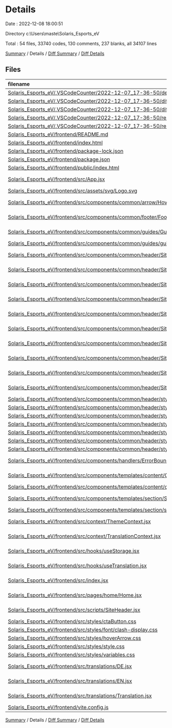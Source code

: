 # Details

Date : 2022-12-08 18:00:51

Directory c:\\Users\\maste\\Solaris_Esports_eV

Total : 54 files,  33740 codes, 130 comments, 237 blanks, all 34107 lines

[Summary](results.md) / Details / [Diff Summary](diff.md) / [Diff Details](diff-details.md)

## Files
| filename | language | code | comment | blank | total |
| :--- | :--- | ---: | ---: | ---: | ---: |
| [Solaris_Esports_eV/.VSCodeCounter/2022-12-07_17-36-50/details.md](/Solaris_Esports_eV/.VSCodeCounter/2022-12-07_17-36-50/details.md) | Markdown | 52 | 0 | 6 | 58 |
| [Solaris_Esports_eV/.VSCodeCounter/2022-12-07_17-36-50/diff-details.md](/Solaris_Esports_eV/.VSCodeCounter/2022-12-07_17-36-50/diff-details.md) | Markdown | 9 | 0 | 6 | 15 |
| [Solaris_Esports_eV/.VSCodeCounter/2022-12-07_17-36-50/diff.md](/Solaris_Esports_eV/.VSCodeCounter/2022-12-07_17-36-50/diff.md) | Markdown | 12 | 0 | 7 | 19 |
| [Solaris_Esports_eV/.VSCodeCounter/2022-12-07_17-36-50/results.json](/Solaris_Esports_eV/.VSCodeCounter/2022-12-07_17-36-50/results.json) | JSON | 1 | 0 | 0 | 1 |
| [Solaris_Esports_eV/.VSCodeCounter/2022-12-07_17-36-50/results.md](/Solaris_Esports_eV/.VSCodeCounter/2022-12-07_17-36-50/results.md) | Markdown | 43 | 0 | 7 | 50 |
| [Solaris_Esports_eV/frontend/README.md](/Solaris_Esports_eV/frontend/README.md) | Markdown | 38 | 0 | 33 | 71 |
| [Solaris_Esports_eV/frontend/index.html](/Solaris_Esports_eV/frontend/index.html) | HTML | 22 | 0 | 1 | 23 |
| [Solaris_Esports_eV/frontend/package-lock.json](/Solaris_Esports_eV/frontend/package-lock.json) | JSON | 31,355 | 0 | 1 | 31,356 |
| [Solaris_Esports_eV/frontend/package.json](/Solaris_Esports_eV/frontend/package.json) | JSON | 50 | 0 | 1 | 51 |
| [Solaris_Esports_eV/frontend/public/index.html](/Solaris_Esports_eV/frontend/public/index.html) | HTML | 20 | 10 | 1 | 31 |
| [Solaris_Esports_eV/frontend/src/App.jsx](/Solaris_Esports_eV/frontend/src/App.jsx) | JavaScript React | 77 | 4 | 13 | 94 |
| [Solaris_Esports_eV/frontend/src/assets/svg/Logo.svg](/Solaris_Esports_eV/frontend/src/assets/svg/Logo.svg) | XML | 15 | 0 | 1 | 16 |
| [Solaris_Esports_eV/frontend/src/components/common/arrow/HoverArrow.jsx](/Solaris_Esports_eV/frontend/src/components/common/arrow/HoverArrow.jsx) | JavaScript React | 11 | 0 | 2 | 13 |
| [Solaris_Esports_eV/frontend/src/components/common/footer/Footer.jsx](/Solaris_Esports_eV/frontend/src/components/common/footer/Footer.jsx) | JavaScript React | 8 | 0 | 2 | 10 |
| [Solaris_Esports_eV/frontend/src/components/common/guides/Guides.jsx](/Solaris_Esports_eV/frontend/src/components/common/guides/Guides.jsx) | JavaScript React | 14 | 0 | 3 | 17 |
| [Solaris_Esports_eV/frontend/src/components/common/guides/guides.css](/Solaris_Esports_eV/frontend/src/components/common/guides/guides.css) | CSS | 36 | 0 | 0 | 36 |
| [Solaris_Esports_eV/frontend/src/components/common/header/SiteHeader.jsx](/Solaris_Esports_eV/frontend/src/components/common/header/SiteHeader.jsx) | JavaScript React | 110 | 0 | 7 | 117 |
| [Solaris_Esports_eV/frontend/src/components/common/header/SiteHeaderConfig.jsx](/Solaris_Esports_eV/frontend/src/components/common/header/SiteHeaderConfig.jsx) | JavaScript React | 392 | 0 | 56 | 448 |
| [Solaris_Esports_eV/frontend/src/components/common/header/SiteHeaderMenu.jsx](/Solaris_Esports_eV/frontend/src/components/common/header/SiteHeaderMenu.jsx) | JavaScript React | 53 | 13 | 1 | 67 |
| [Solaris_Esports_eV/frontend/src/components/common/header/SiteHeaderMenuContainer.jsx](/Solaris_Esports_eV/frontend/src/components/common/header/SiteHeaderMenuContainer.jsx) | JavaScript React | 41 | 0 | 1 | 42 |
| [Solaris_Esports_eV/frontend/src/components/common/header/SiteHeaderMenuSection.jsx](/Solaris_Esports_eV/frontend/src/components/common/header/SiteHeaderMenuSection.jsx) | JavaScript React | 44 | 0 | 1 | 45 |
| [Solaris_Esports_eV/frontend/src/components/common/header/SiteHeaderSubMenu.jsx](/Solaris_Esports_eV/frontend/src/components/common/header/SiteHeaderSubMenu.jsx) | JavaScript React | 67 | 0 | 3 | 70 |
| [Solaris_Esports_eV/frontend/src/components/common/header/SiteHeaderSubNavItem.jsx](/Solaris_Esports_eV/frontend/src/components/common/header/SiteHeaderSubNavItem.jsx) | JavaScript React | 27 | 0 | 2 | 29 |
| [Solaris_Esports_eV/frontend/src/components/common/header/SiteNavItem.jsx](/Solaris_Esports_eV/frontend/src/components/common/header/SiteNavItem.jsx) | JavaScript React | 40 | 0 | 1 | 41 |
| [Solaris_Esports_eV/frontend/src/components/common/header/SiteNavList.jsx](/Solaris_Esports_eV/frontend/src/components/common/header/SiteNavList.jsx) | JavaScript React | 34 | 0 | 2 | 36 |
| [Solaris_Esports_eV/frontend/src/components/common/header/SiteSubMenuSection.jsx](/Solaris_Esports_eV/frontend/src/components/common/header/SiteSubMenuSection.jsx) | JavaScript React | 34 | 0 | 2 | 36 |
| [Solaris_Esports_eV/frontend/src/components/common/header/style/siteHeader.css](/Solaris_Esports_eV/frontend/src/components/common/header/style/siteHeader.css) | CSS | 118 | 1 | 0 | 119 |
| [Solaris_Esports_eV/frontend/src/components/common/header/style/siteHeaderBodyLayout.css](/Solaris_Esports_eV/frontend/src/components/common/header/style/siteHeaderBodyLayout.css) | CSS | 8 | 0 | 0 | 8 |
| [Solaris_Esports_eV/frontend/src/components/common/header/style/siteHeaderFooterLayout.css](/Solaris_Esports_eV/frontend/src/components/common/header/style/siteHeaderFooterLayout.css) | CSS | 37 | 0 | 0 | 37 |
| [Solaris_Esports_eV/frontend/src/components/common/header/style/siteHeaderLang.css](/Solaris_Esports_eV/frontend/src/components/common/header/style/siteHeaderLang.css) | CSS | 7 | 0 | 0 | 7 |
| [Solaris_Esports_eV/frontend/src/components/common/header/style/siteHeaderSocials.css](/Solaris_Esports_eV/frontend/src/components/common/header/style/siteHeaderSocials.css) | CSS | 33 | 0 | 0 | 33 |
| [Solaris_Esports_eV/frontend/src/components/common/header/style/siteMenu.css](/Solaris_Esports_eV/frontend/src/components/common/header/style/siteMenu.css) | CSS | 121 | 1 | 0 | 122 |
| [Solaris_Esports_eV/frontend/src/components/common/header/style/siteSubMenu.css](/Solaris_Esports_eV/frontend/src/components/common/header/style/siteSubMenu.css) | CSS | 173 | 0 | 0 | 173 |
| [Solaris_Esports_eV/frontend/src/components/handlers/ErrorBoundary.jsx](/Solaris_Esports_eV/frontend/src/components/handlers/ErrorBoundary.jsx) | JavaScript React | 16 | 0 | 4 | 20 |
| [Solaris_Esports_eV/frontend/src/components/templates/content/ContentTemplate.jsx](/Solaris_Esports_eV/frontend/src/components/templates/content/ContentTemplate.jsx) | JavaScript React | 27 | 0 | 2 | 29 |
| [Solaris_Esports_eV/frontend/src/components/templates/content/contentTemplate.css](/Solaris_Esports_eV/frontend/src/components/templates/content/contentTemplate.css) | CSS | 4 | 0 | 0 | 4 |
| [Solaris_Esports_eV/frontend/src/components/templates/section/SectionTemplate.jsx](/Solaris_Esports_eV/frontend/src/components/templates/section/SectionTemplate.jsx) | JavaScript React | 34 | 0 | 3 | 37 |
| [Solaris_Esports_eV/frontend/src/components/templates/section/sectionTemplate.css](/Solaris_Esports_eV/frontend/src/components/templates/section/sectionTemplate.css) | CSS | 54 | 1 | 2 | 57 |
| [Solaris_Esports_eV/frontend/src/context/ThemeContext.jsx](/Solaris_Esports_eV/frontend/src/context/ThemeContext.jsx) | JavaScript React | 17 | 5 | 6 | 28 |
| [Solaris_Esports_eV/frontend/src/context/TranslationContext.jsx](/Solaris_Esports_eV/frontend/src/context/TranslationContext.jsx) | JavaScript React | 8 | 0 | 2 | 10 |
| [Solaris_Esports_eV/frontend/src/hooks/useStorage.jsx](/Solaris_Esports_eV/frontend/src/hooks/useStorage.jsx) | JavaScript React | 26 | 17 | 7 | 50 |
| [Solaris_Esports_eV/frontend/src/hooks/useTranslation.jsx](/Solaris_Esports_eV/frontend/src/hooks/useTranslation.jsx) | JavaScript React | 21 | 6 | 4 | 31 |
| [Solaris_Esports_eV/frontend/src/index.jsx](/Solaris_Esports_eV/frontend/src/index.jsx) | JavaScript React | 18 | 0 | 2 | 20 |
| [Solaris_Esports_eV/frontend/src/pages/home/Home.jsx](/Solaris_Esports_eV/frontend/src/pages/home/Home.jsx) | JavaScript React | 25 | 0 | 2 | 27 |
| [Solaris_Esports_eV/frontend/src/scripts/SiteHeader.jsx](/Solaris_Esports_eV/frontend/src/scripts/SiteHeader.jsx) | JavaScript React | 166 | 37 | 15 | 218 |
| [Solaris_Esports_eV/frontend/src/styles/ctaButton.css](/Solaris_Esports_eV/frontend/src/styles/ctaButton.css) | CSS | 21 | 0 | 0 | 21 |
| [Solaris_Esports_eV/frontend/src/styles/font/clash-display.css](/Solaris_Esports_eV/frontend/src/styles/font/clash-display.css) | CSS | 63 | 28 | 17 | 108 |
| [Solaris_Esports_eV/frontend/src/styles/hoverArrow.css](/Solaris_Esports_eV/frontend/src/styles/hoverArrow.css) | CSS | 29 | 0 | 0 | 29 |
| [Solaris_Esports_eV/frontend/src/styles/style.css](/Solaris_Esports_eV/frontend/src/styles/style.css) | CSS | 12 | 0 | 4 | 16 |
| [Solaris_Esports_eV/frontend/src/styles/variables.css](/Solaris_Esports_eV/frontend/src/styles/variables.css) | CSS | 56 | 7 | 2 | 65 |
| [Solaris_Esports_eV/frontend/src/translations/DE.jsx](/Solaris_Esports_eV/frontend/src/translations/DE.jsx) | JavaScript React | 6 | 0 | 0 | 6 |
| [Solaris_Esports_eV/frontend/src/translations/EN.jsx](/Solaris_Esports_eV/frontend/src/translations/EN.jsx) | JavaScript React | 6 | 0 | 0 | 6 |
| [Solaris_Esports_eV/frontend/src/translations/Translation.jsx](/Solaris_Esports_eV/frontend/src/translations/Translation.jsx) | JavaScript React | 24 | 0 | 4 | 28 |
| [Solaris_Esports_eV/frontend/vite.config.js](/Solaris_Esports_eV/frontend/vite.config.js) | JavaScript | 5 | 0 | 1 | 6 |

[Summary](results.md) / Details / [Diff Summary](diff.md) / [Diff Details](diff-details.md)